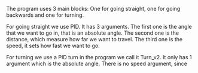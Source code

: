 The program uses 3 main blocks: One for going straight, one for going backwards and one for turning.

For going straight we use PID. It has 3 arguments. The first one is the angle that we want to go in, that is an absolute angle. The second one is the distance, which measure how far we want to travel. The third one is the speed, it sets how fast we want to go.

For turning we use a PID turn in the program we call it Turn_v2. It only has 1 argument which is the absolute angle. There is no speed argument, since
